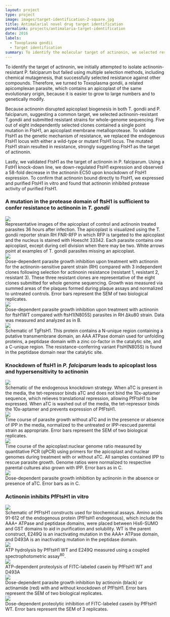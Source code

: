```yaml
---
layout: project
type: project
image: images/target-identification-2-square.jpg
title: Antimalarial novel drug target identification
permalink: projects/antimalaria-target-identification
date: 2016
labels:
  - Toxoplasma gondii
  - Target identification
summary: To identify the molecular target of actinonin, we selected resistant mutants in Toxoplasma gondii that could survive high amounts of drug.
---
```


To identify the target of actinonin, we initially  attempted to isolate actinonin-resistant P. falciparum but failed using multiple selection methods, including chemical mutagenesis, that successfully selected resistance against other compounds. Therefore, we turned to Toxoplasma gondii, a related apicomplexan parasite, which contains an apicoplast of the same evolutionary origin, because it is easier to grow to large numbers and to genetically modify. 

Because actinonin disrupted apicoplast biogenesis in both T. gondii and P. falciparum, suggesting a common target, we selected actinonin-resistant T.gondii and submitted resistant strains for whole-genome sequencing. Five out of eight independently selected clones contained a single point mutation in FtsH1, an apicoplast membrane metalloprotease. To validate FtsH1 as the genetic mechanism of resistance, we replaced the endogenous FtsH1 locus with either a wild-type or mutant FtsH1 locus. The mutated FtsH1 strain resulted in resistance, strongly suggesting FtsH1 as the target of actinonin. 

Lastly, we validated FtsH1 as the target of actinonin in P. falciparum. Using a FstH1 knock-down line, we  down-regulated FtsH1 expression and observed a 58-fold decrease in the actinonin EC50 upon knockdown of FtsH1 expression. To confirm that actinonin bound directly to FtsH1, we expressed and purified FtsH1 in vitro and found that actinonin inhibited protease activity of purified FtsH1. 

### A mutation in the protease domain of ftsH1 is sufficient to confer resistance to actinonin in <em>T. gondii</em>

<div class="ui segments">
  <div class="ui segment">
    <img class="ui large centered image" src="../images/Figure-2a.png">
  </div>
  <div class="ui secondary segment">
  Representative images of the apicoplast of control and actinonin treated parasites 36 hours after infection. The apicoplast is visualized using the T. gondii reporter strain RH FNR-RFP in which RFP is targeted to the apicoplast and the nucleus is stained with Hoescht 33342. Each parasite contains one apicoplast, except during cell division when there may be two. White arrows point at examples of T. gondii parasites missing an apicoplast.
  </div>
</div>  
  
<div class="ui segments">
  <div class="ui segment">
    <img class="ui large centered image" src="../images/Figure-2b.png">
  </div>
  <div class="ui secondary segment">
  Dose-dependent parasite growth inhibition upon treatment with actinonin for the actinonin-sensitive parent strain (RH) compared with 3 independent clones following selection for actinonin resistance (resistant 1, resistant 2, resistant 3). These three resistant clones are representative of the eight clones submitted for whole genome sequencing. Growth was measured via summed areas of the plaques formed during plaque assays and normalized to untreated controls. Error bars represent the SEM of two biological replicates.
  </div>
</div> 
   
<div class="ui segments">
  <div class="ui segment">
    <img class="ui large centered image" src="../images/Figure-2c.png">
  </div>
  <div class="ui secondary segment">
  Dose-dependent parasite growth inhibition upon treatment with actinonin for ftsH1WT compared with ftsH1(N805S) parasites in RH Δku80 strain. Data was measured and analyzed as in B.
  </div>
</div>  
     
<div class="ui segments">
  <div class="ui segment">
     <img class="ui large centered image" src="../images/Figure-2d.png">
  </div>
  <div class="ui secondary segment">
  Schematic of TgFtsH1. This protein contains a N-unique region containing a putative transmembrane domain, an AAA ATPase domain used for unfolding proteins, a peptidase domain with a zinc co-factor in the catalytic site, and a C-unique region. The resistance-conferring variant FtsH(N805S) is found in the peptidase domain near the catalytic site.
  </div>
</div>  

### Knockdown of ftsH1 in <em>P. falciparum</em> leads to apicoplast loss and hypersensitivity to actinonin

<div class="ui segments">
  <div class="ui segment">
     <img class="ui large centered image" src="../images/Figure-3a.png">
  </div>
  <div class="ui secondary segment">
  Schematic of the endogenous knockdown strategy. When aTC is present in the media, the tet-repressor binds aTC and does not bind the 10x-aptamer sequence, which relieves translational repression, allowing PfFtsH1 to be expressed. When aTC is washed out of the media, the tet-repressor binds the 10x-aptamer and prevents expression of PfFtsH1.
  </div>
</div> 

<div class="ui segments">
  <div class="ui segment">
     <img class="ui large centered image" src="../images/Figure-3b.png">
  </div>
  <div class="ui secondary segment">
  Time course of parasite growth without aTC and in the presence or absence of IPP in the media, normalized to the untreated or IPP-rescued parental strain as appropriate. Error bars represent the SEM of two biological replicates.
  </div>
</div>  

<div class="ui segments">
  <div class="ui segment">
     <img class="ui large centered image" src="../images/Figure-3c.png">
  </div>
  <div class="ui secondary segment">
  Time course of the apicoplast:nuclear genome ratio measured by quantitative PCR (qPCR) using primers for the apicoplast and nuclear genomes during treatment with or without aTC. All samples contained IPP to rescue parasite growth. Genome ratios were normalized to respective parental cultures also grown with IPP. Error bars as in C.
  </div>
</div>  

<div class="ui segments">
  <div class="ui segment">
     <img class="ui large centered image" src="../images/Figure-3d.png">
  </div>
  <div class="ui secondary segment">
  Dose-dependent parasite growth inhibition by actinonin in the absence or presence of aTC. Error bars as in C. 
  </div>
</div> 

### Actinonin inhibits PfFtsH1 in vitro

<div class="ui segments">
  <div class="ui segment">
     <img class="ui large centered image" src="../images/Figure-4a.png">
  </div>
  <div class="ui secondary segment">
  Schematic of PfFtsH1 constructs used for biochemical assays. Amino acids 91-612 of the endogenous protein (PfFtsH1 endogenous), which include the AAA+ ATPase and peptidase domains, were placed between His6-SUMO and GST domains to aid in purification and solubility. WT is the parent construct, E249Q is an inactivating mutation in the AAA+ ATPase domain, and D493A is an inactivating mutation in the peptidase domain.
  </div>
</div> 

<div class="ui segments">
  <div class="ui segment">
     <img class="ui large centered image" src="../images/Figure-4b.png">
  </div>
  <div class="ui secondary segment">
  ATP hydrolysis by PfFtsH1 WT and E249Q measured using a coupled spectrophotometric assay<sup>80</sup>.
  </div>
</div>  

<div class="ui segments">
  <div class="ui segment">
     <img class="ui large centered image" src="../images/Figure-4c.png">
  </div>
  <div class="ui secondary segment">
  ATP-dependent proteolysis of FITC-labeled casein by PfFtsH1 WT and D493A
  </div>
</div>  

<div class="ui segments">
  <div class="ui segment">
     <img class="ui large centered image" src="../images/Figure-4d.png">
  </div>
  <div class="ui secondary segment">
  Dose-dependent parasite growth inhibition by actinonin (black) or actinamide (red) with and without knockdown of PfFtsH1. Error bars represent the SEM of two biological replicates.
  </div>
</div> 

<div class="ui segments">
  <div class="ui segment">
     <img class="ui large centered image" src="../images/Figure-4e.png">
  </div>
  <div class="ui secondary segment">
  Dose-dependent proteolytic inhibition of FITC-labeled casein by PfFtsH1 WT. Error bars represent the SEM of 3 replicates.
  </div>
</div> 
